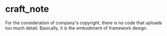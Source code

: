 # craft_note
For the consideration of company's copyright, there is no code that uploads too much detail.
Basically, it is the embodiment of framework design.
